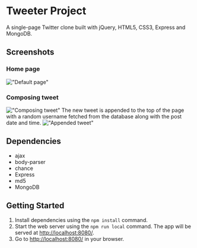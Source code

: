# Tweeter Project

A single-page Twitter clone built with jQuery, HTML5, CSS3, Express and MongoDB.

## Screenshots
### Home page
!["Default page"](https://i.imgur.com/KT57U7R.png)
### Composing tweet
!["Composing tweet"](https://i.imgur.com/v0hKuPE.png)
The new tweet is appended to the top of the page with a random username fetched from the database along with the post date and time.
!["Appended tweet"](https://i.imgur.com/7uGZrhP.png)

## Dependencies

* ajax
* body-parser
* chance
* Express
* md5
* MongoDB

## Getting Started

1. Install dependencies using the `npm install` command.
2. Start the web server using the `npm run local` command. The app will be served at <http://localhost:8080/>.
3. Go to <http://localhost:8080/> in your browser.
